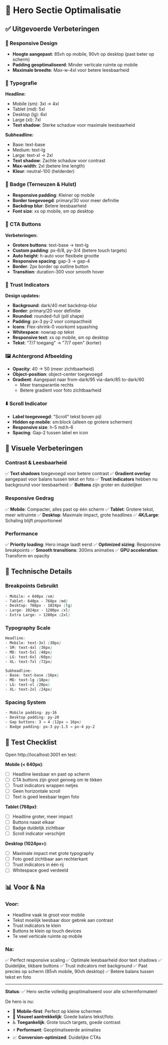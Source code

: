 # 🎨 Hero Sectie Optimalisatie

## ✅ Uitgevoerde Verbeteringen

### 📱 Responsive Design
- **Hoogte aangepast**: 85vh op mobile, 90vh op desktop (past beter op scherm)
- **Padding geoptimaliseerd**: Minder verticale ruimte op mobile
- **Maximale breedte**: Max-w-4xl voor betere leesbaarheid

### 📝 Typografie
**Headline:**
- Mobile (sm): 3xl → 4xl
- Tablet (md): 5xl
- Desktop (lg): 6xl
- Large (xl): 7xl
- **Text shadow**: Sterke schaduw voor maximale leesbaarheid

**Subheadline:**
- Base: text-base
- Medium: text-lg
- Large: text-xl → 2xl
- **Text shadow**: Zachte schaduw voor contrast
- **Max-width**: 2xl (betere line length)
- **Kleur**: neutral-100 (helderder)

### 🎯 Badge (Terneuzen & Hulst)
- **Responsive padding**: Kleiner op mobile
- **Border toegevoegd**: primary/30 voor meer definitie
- **Backdrop blur**: Betere leesbaarheid
- **Font size**: xs op mobile, sm op desktop

### 🔘 CTA Buttons
**Verbeteringen:**
- **Grotere buttons**: text-base → text-lg
- **Custom padding**: px-6/8, py-3/4 (betere touch targets)
- **Auto height**: h-auto voor flexibele grootte
- **Responsive spacing**: gap-3 → gap-4
- **Border**: 2px border op outline button
- **Transition**: duration-300 voor smooth hover

### 🏅 Trust Indicators
**Design updates:**
- **Background**: dark/40 met backdrop-blur
- **Border**: primary/20 voor definitie
- **Rounded**: rounded-full (pill shape)
- **Padding**: px-3 py-2 voor compactheid
- **Icons**: Flex-shrink-0 voorkomt squashing
- **Whitespace**: nowrap op tekst
- **Responsive text**: xs op mobile, sm op desktop
- **Tekst**: "7/7 toegang" → "7/7 open" (korter)

### 🖼️ Achtergrond Afbeelding
- **Opacity**: 40 → 50 (meer zichtbaarheid)
- **Object-position**: object-center toegevoegd
- **Gradient**: Aangepast naar from-dark/95 via-dark/85 to-dark/60
  - Meer transparantie rechts
  - Betere gradient voor foto zichtbaarheid

### ⬇️ Scroll Indicator
- **Label toegevoegd**: "Scroll" tekst boven pijl
- **Hidden op mobile**: sm:block (alleen op grotere schermen)
- **Responsive size**: h-5 md:h-6
- **Spacing**: Gap-2 tussen label en icon

## 🎨 Visuele Verbeteringen

### Contrast & Leesbaarheid
✅ **Text shadows** toegevoegd voor betere contrast
✅ **Gradient overlay** aangepast voor balans tussen tekst en foto
✅ **Trust indicators** hebben nu background voor leesbaarheid
✅ **Buttons** zijn groter en duidelijker

### Responsive Gedrag
✅ **Mobile**: Compacter, alles past op één scherm
✅ **Tablet**: Grotere tekst, meer witruimte
✅ **Desktop**: Maximale impact, grote headlines
✅ **4K/Large**: Schaling blijft proportioneel

### Performance
✅ **Priority loading**: Hero image laadt eerst
✅ **Optimized sizing**: Responsive breakpoints
✅ **Smooth transitions**: 300ms animaties
✅ **GPU acceleration**: Transform en opacity

## 📐 Technische Details

### Breakpoints Gebruikt
```css
- Mobile: < 640px (sm)
- Tablet: 640px - 768px (md)
- Desktop: 768px - 1024px (lg)
- Large: 1024px - 1280px (xl)
- Extra Large: > 1280px (2xl)
```

### Typography Scale
```css
Headline:
- Mobile: text-3xl (30px)
- SM: text-4xl (36px)
- MD: text-5xl (48px)
- LG: text-6xl (60px)
- XL: text-7xl (72px)

Subheadline:
- Base: text-base (16px)
- MD: text-lg (18px)
- LG: text-xl (20px)
- XL: text-2xl (24px)
```

### Spacing System
```css
- Mobile padding: py-16
- Desktop padding: py-20
- Gap buttons: 3 → 4 (12px → 16px)
- Badge padding: px-3 py-1.5 → px-4 py-2
```

## 🧪 Test Checklist

Open http://localhost:3001 en test:

**Mobile (< 640px)**:
- [ ] Headline leesbaar en past op scherm
- [ ] CTA buttons zijn groot genoeg om te tikken
- [ ] Trust indicators wrappen netjes
- [ ] Geen horizontale scroll
- [ ] Text is goed leesbaar tegen foto

**Tablet (768px)**:
- [ ] Headline groter, meer impact
- [ ] Buttons naast elkaar
- [ ] Badge duidelijk zichtbaar
- [ ] Scroll indicator verschijnt

**Desktop (1024px+)**:
- [ ] Maximale impact met grote typography
- [ ] Foto goed zichtbaar aan rechterkant
- [ ] Trust indicators in één rij
- [ ] Whitespace goed verdeeld

## 📊 Voor & Na

### Voor:
- Headline vaak te groot voor mobile
- Tekst moeilijk leesbaar door gebrek aan contrast
- Trust indicators te klein
- Buttons te klein op touch devices
- Te veel verticale ruimte op mobile

### Na:
✅ Perfect responsive scaling
✅ Optimale leesbaarheid door text shadows
✅ Duidelijke, tikbare buttons
✅ Trust indicators met background
✅ Past precies op scherm (85vh mobile, 90vh desktop)
✅ Betere balans tussen tekst en foto

---

**Status**: ✅ Hero sectie volledig geoptimaliseerd voor alle schermformaten!

De hero is nu:
- 📱 **Mobile-first**: Perfect op kleine schermen
- 🎨 **Visueel aantrekkelijk**: Goede balans tekst/foto
- ♿ **Toegankelijk**: Grote touch targets, goede contrast
- ⚡ **Performant**: Geoptimaliseerde animaties
- 📈 **Conversion-optimized**: Duidelijke CTAs
